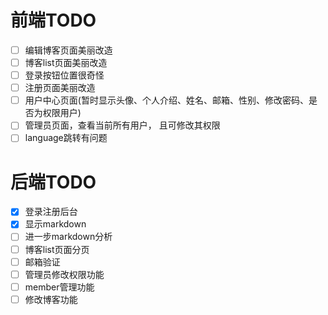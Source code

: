 # 前端TODO
 - [ ] 编辑博客页面美丽改造
 - [ ] 博客list页面美丽改造
 - [ ] 登录按钮位置很奇怪
 - [ ] 注册页面美丽改造
 - [ ] 用户中心页面(暂时显示头像、个人介绍、姓名、邮箱、性别、修改密码、是否为权限用户)
 - [ ] 管理员页面，查看当前所有用户， 且可修改其权限
 - [ ] language跳转有问题
   
# 后端TODO
 - [x] 登录注册后台
 - [x] 显示markdown
 - [ ] 进一步markdown分析
 - [ ] 博客list页面分页
 - [ ] 邮箱验证
 - [ ] 管理员修改权限功能
 - [ ] member管理功能
 - [ ] 修改博客功能
